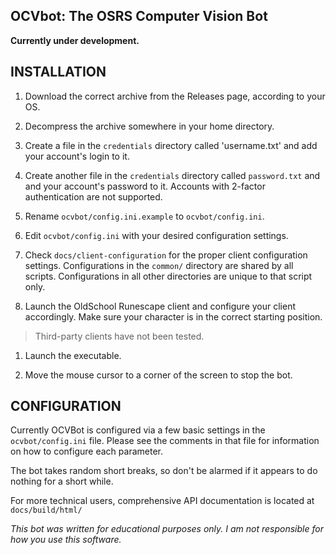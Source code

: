 ## OCVbot: The OSRS Computer Vision Bot

**Currently under development.**

## INSTALLATION

1. Download the correct archive from the Releases page, according to your
OS.

1. Decompress the archive somewhere in your home directory.

1. Create a file in the `credentials` directory called 'username.txt' and add
your account's login to it.
1. Create another file in the `credentials` directory called `password.txt` and
and your account's password to it. Accounts with 2-factor authentication are
not supported.

1. Rename `ocvbot/config.ini.example` to `ocvbot/config.ini`.
1. Edit `ocvbot/config.ini` with your desired configuration settings.

1. Check `docs/client-configuration` for the proper client
configuration settings. Configurations in the `common/` directory are shared by
all scripts. Configurations in all other directories are unique to that script
only.

1. Launch the OldSchool Runescape client and configure your client accordingly.
 Make sure your character is in the correct starting position.
> Third-party clients have not been tested.

1. Launch the executable.

1. Move the mouse cursor to a corner of the screen to stop the bot.

## CONFIGURATION

Currently OCVBot is configured via a few basic settings in the `ocvbot/config.ini`
file. Please see the comments in that file for information on how to configure
each parameter.

The bot takes random short breaks, so don't be alarmed if it appears to do
nothing for a short while.

For more technical users, comprehensive API documentation is located at
`docs/build/html/`

*This bot was written for educational purposes only. I am not responsible for how
you use this software.*
